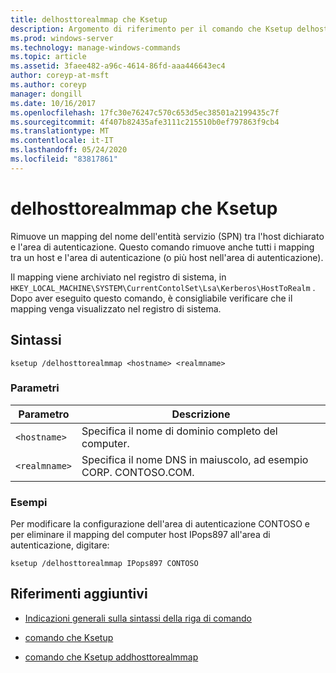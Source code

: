 ```yaml
---
title: delhosttorealmmap che Ksetup
description: Argomento di riferimento per il comando che Ksetup delhosttorealmmap, che rimuove un mapping del nome dell'entità servizio (SPN) tra l'host dichiarato e l'area di autenticazione.
ms.prod: windows-server
ms.technology: manage-windows-commands
ms.topic: article
ms.assetid: 3faee482-a96c-4614-86fd-aaa446643ec4
author: coreyp-at-msft
ms.author: coreyp
manager: dongill
ms.date: 10/16/2017
ms.openlocfilehash: 17fc30e76247c570c653d5ec38501a2199435c7f
ms.sourcegitcommit: 4f407b82435afe3111c215510b0ef797863f9cb4
ms.translationtype: MT
ms.contentlocale: it-IT
ms.lasthandoff: 05/24/2020
ms.locfileid: "83817861"
---
```

# <a name="ksetup-delhosttorealmmap"></a>delhosttorealmmap che Ksetup

Rimuove un mapping del nome dell'entità servizio (SPN) tra l'host dichiarato e l'area di autenticazione. Questo comando rimuove anche tutti i mapping tra un host e l'area di autenticazione (o più host nell'area di autenticazione).

Il mapping viene archiviato nel registro di sistema, in `HKEY_LOCAL_MACHINE\SYSTEM\CurrentContolSet\Lsa\Kerberos\HostToRealm` . Dopo aver eseguito questo comando, è consigliabile verificare che il mapping venga visualizzato nel registro di sistema.

## <a name="syntax"></a>Sintassi

```
ksetup /delhosttorealmmap <hostname> <realmname>
```

### <a name="parameters"></a>Parametri

| Parametro | Descrizione |
| --------- | ----------- |
| `<hostname>` | Specifica il nome di dominio completo del computer. |
| `<realmname>` | Specifica il nome DNS in maiuscolo, ad esempio CORP. CONTOSO.COM. |

### <a name="examples"></a>Esempi

Per modificare la configurazione dell'area di autenticazione CONTOSO e per eliminare il mapping del computer host IPops897 all'area di autenticazione, digitare:

```
ksetup /delhosttorealmmap IPops897 CONTOSO
```

## <a name="additional-references"></a>Riferimenti aggiuntivi

- [Indicazioni generali sulla sintassi della riga di comando](command-line-syntax-key.md)

- [comando che Ksetup](ksetup.md)

- [comando che Ksetup addhosttorealmmap](ksetup-addhosttorealmmap.md)
